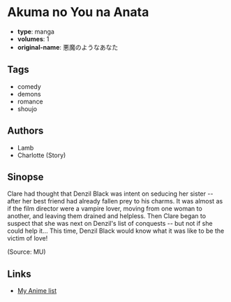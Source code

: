 # Akuma no You na Anata

-   **type**: manga
-   **volumes**: 1
-   **original-name**: 悪魔のようなあなた

## Tags

-   comedy
-   demons
-   romance
-   shoujo

## Authors

-   Lamb
-   Charlotte (Story)

## Sinopse

Clare had thought that Denzil Black was intent on seducing her sister -- after her best friend had already fallen prey to his charms. It was almost as if the film director were a vampire lover, moving from one woman to another, and leaving them drained and helpless. Then Clare began to suspect that she was next on Denzil's list of conquests -- but not if she could help it... This time, Denzil Black would know what it was like to be the victim of love!

(Source: MU)

## Links

-   [My Anime list](https://myanimelist.net/manga/10629/Akuma_no_You_na_Anata)
